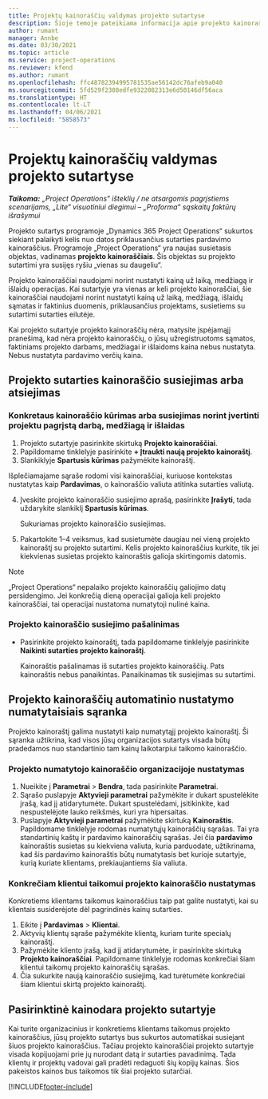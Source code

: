 ```yaml
---
title: Projektų kainoraščių valdymas projekto sutartyse
description: Šioje temoje pateikiama informacija apie projekto kainoraščius projekto sutartyse.
author: rumant
manager: Annbe
ms.date: 03/30/2021
ms.topic: article
ms.service: project-operations
ms.reviewer: kfend
ms.author: rumant
ms.openlocfilehash: ffc48782394995781535ae56142dc76afeb9a040
ms.sourcegitcommit: 5fd529f2308edfe9322082313e6d50146df56aca
ms.translationtype: HT
ms.contentlocale: lt-LT
ms.lasthandoff: 04/06/2021
ms.locfileid: "5858573"
---
```

# <a name="manage-project-price-lists-on-project-contracts"></a>Projektų kainoraščių valdymas projekto sutartyse

_**Taikoma:** „Project Operations“ išteklių / ne atsargomis pagrįstiems scenarijams, „Lite“ visuotiniui diegimui – „Proforma“ sąskaitų faktūrų išrašymui_

Projekto sutartys programoje „Dynamics 365 Project Operations“ sukurtos siekiant palaikyti kelis nuo datos priklausančius sutarties pardavimo kainoraščius. Programoje „Project Operations“ yra naujas susietasis objektas, vadinamas **projekto kainoraščiais**. Šis objektas su projekto sutartimi yra susijęs ryšiu „vienas su daugeliu“.

Projekto kainoraščiai naudojami norint nustatyti kainą už laiką, medžiagą ir išlaidų operacijas. Kai sutartyje yra vienas ar keli projekto kainoraščiai, šie kainoraščiai naudojami norint nustatyti kainą už laiką, medžiagą, išlaidų sąmatas ir faktinius duomenis, priklausančius projektams, susietiems su sutartimi sutarties eilutėje.

Kai projekto sutartyje projekto kainoraščių nėra, matysite įspėjamąjį pranešimą, kad nėra projekto kainoraščių, o jūsų užregistruotoms sąmatos, faktiniams projekto darbams, medžiagai ir išlaidoms kaina nebus nustatyta. Nebus nustatyta pardavimo verčių kaina.

## <a name="associate-or-unassociate-a-project-price-list-on-a-project-contract"></a>Projekto sutarties kainoraščio susiejimas arba atsiejimas

### <a name="create-or-associate-a-specific-price-list-for-estimating-project-based-work-material-and-expenses"></a>Konkretaus kainoraščio kūrimas arba susiejimas norint įvertinti projektu pagrįstą darbą, medžiagą ir išlaidas

1. Projekto sutartyje pasirinkite skirtuką **Projekto kainoraščiai**.
2. Papildomame tinklelyje pasirinkite **+ Įtraukti naują projekto kainoraštį**.
3. Slankiklyje **Spartusis kūrimas** pažymėkite kainoraštį. 

  Išplečiamajame sąraše rodomi visi kainoraščiai, kuriuose kontekstas nustatytas kaip **Pardavimas**, o kainoraščio valiuta atitinka sutarties valiutą.
  
4. Įveskite projekto kainoraščio susiejimo aprašą, pasirinkite **Įrašyti**, tada uždarykite slankiklį **Spartusis kūrimas**.

   Sukuriamas projekto kainoraščio susiejimas.
   
5. Pakartokite 1–4 veiksmus, kad susietumėte daugiau nei vieną projekto kainoraštį su projekto sutartimi. Kelis projekto kainoraščius kurkite, tik jei kiekvienas susietas projekto kainoraštis galioja skirtingomis datomis.

> [!NOTE]
> „Project Operations“ nepalaiko projekto kainoraščių galiojimo datų persidengimo. Jei konkrečią dieną operacijai galioja keli projekto kainoraščiai, tai operacijai nustatoma numatytoji nulinė kaina.

### <a name="remove-a-project-price-list-association"></a>Projekto kainoraščio susiejimo pašalinimas

- Pasirinkite projekto kainoraštį, tada papildomame tinklelyje pasirinkite **Naikinti sutarties projekto kainoraštį**. 

  Kainoraštis pašalinamas iš sutarties projekto kainoraščių. Pats kainoraštis nebus panaikintas. Panaikinamas tik susiejimas su sutartimi.

## <a name="set-up-automatic-defaulting-of-project-price-lists-on-a-contract"></a>Projekto kainoraščių automatinio nustatymo numatytaisiais sąranka

Projekto kainoraštį galima nustatyti kaip numatytąjį projekto kainoraštį. Ši sąranka užtikrina, kad visos jūsų organizacijos sutartys visada būtų pradedamos nuo standartinio tam kainų laikotarpiui taikomo kainoraščio.

### <a name="set-up-the-organizational-default-for-project-price-lists"></a>Projekto numatytojo kainoraščio organizacijoje nustatymas

1. Nueikite į **Parametrai** > **Bendra**, tada pasirinkite **Parametrai**.
2. Sąrašo puslapyje **Aktyvieji parametrai** pažymėkite ir dukart spustelėkite įrašą, kad jį atidarytumėte. Dukart spustelėdami, įsitikinkite, kad nespustelėjote lauko reikšmės, kuri yra hipersaitas. 
3. Puslapyje **Aktyvieji parametrai** pažymėkite skirtuką **Kainoraštis**. Papildomame tinklelyje rodomas numatytųjų kainoraščių sąrašas. Tai yra standartinių kaštų ir pardavimo kainoraščių sąrašas. Jei čia **pardavimo** kainoraštis susietas su kiekviena valiuta, kuria parduodate, užtikrinama, kad šis pardavimo kainoraštis būtų numatytasis bet kurioje sutartyje, kurią kuriate klientams, prekiaujantiems šia valiuta.

### <a name="set-up-a-customer-specific-project-price-list"></a>Konkrečiam klientui taikomui projekto kainoraščio nustatymas

Konkretiems klientams taikomus kainoraščius taip pat galite nustatyti, kai su klientais susiderėjote dėl pagrindinės kainų sutarties.

1. Eikite į **Pardavimas** > **Klientai**.
2. Aktyvių klientų sąraše pažymėkite klientą, kuriam turite specialų kainoraštį.
3. Pažymėkite kliento įrašą, kad jį atidarytumėte, ir pasirinkite skirtuką **Projekto kainoraščiai**. Papildomame tinklelyje rodomas konkrečiai šiam klientui taikomų projekto kainoraščių sąrašas. 
4. Čia sukurkite naują kainoraščio susiejimą, kad turėtumėte konkrečiai šiam klientui skirtą projekto kainoraštį.

## <a name="custom-pricing-on-a-project-contract"></a>Pasirinktinė kainodara projekto sutartyje

Kai turite organizacinius ir konkretiems klientams taikomus projekto kainoraščius, jūsų projekto sutartys bus sukurtos automatiškai susiejant šiuos projekto kainoraščius. Tačiau projekto kainoraščiai projekto sutartyje visada kopijuojami prie jų nurodant datą ir sutarties pavadinimą. Tada klientų ir projektų vadovai gali pradėti redaguoti šių kopijų kainas. Šios pakeistos kainos bus taikomos tik šiai projekto sutarčiai.


[!INCLUDE[footer-include](../includes/footer-banner.md)]
